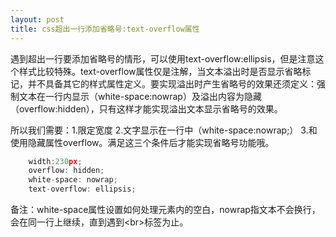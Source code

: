 ```yaml
---
layout: post
title: css超出一行添加省略号:text-overflow属性
---
```


遇到超出一行要添加省略号的情形，可以使用text-overflow:ellipsis，但是注意这个样式比较特殊。text-overflow属性仅是注解，当文本溢出时是否显示省略标记，并不具备其它的样式属性定义。要实现溢出时产生省略号的效果还须定义：强制文本在一行内显示（white-space:nowrap）及溢出内容为隐藏（overflow:hidden），只有这样才能实现溢出文本显示省略号的效果。  

所以我们需要：1.限定宽度 2.文字显示在一行中（white-space:nowrap;）
3.和使用隐藏属性overflow。满足这三个条件后才能实现省略号功能哦。

~~~javascript
    width:230px;
	overflow: hidden;
	white-space: nowrap;
	text-overflow: ellipsis;
~~~

备注：white-space属性设置如何处理元素内的空白，nowrap指文本不会换行，会在同一行上继续，直到遇到&lt;br&gt;标签为止。
